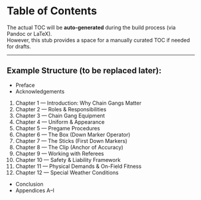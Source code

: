 # Table of Contents

<!-- This file is a placeholder for the Table of Contents. -->

The actual TOC will be **auto-generated** during the build process (via Pandoc or LaTeX).  
However, this stub provides a space for a manually curated TOC if needed for drafts.

---

## Example Structure (to be replaced later):

- Preface
- Acknowledgements

1. Chapter 1 — Introduction: Why Chain Gangs Matter
2. Chapter 2 — Roles & Responsibilities
3. Chapter 3 — Chain Gang Equipment
4. Chapter 4 — Uniform & Appearance
5. Chapter 5 — Pregame Procedures
6. Chapter 6 — The Box (Down Marker Operator)
7. Chapter 7 — The Sticks (First Down Markers)
8. Chapter 8 — The Clip (Anchor of Accuracy)
9. Chapter 9 — Working with Referees
10. Chapter 10 — Safety & Liability Framework
11. Chapter 11 — Physical Demands & On-Field Fitness
12. Chapter 12 — Special Weather Conditions

- Conclusion
- Appendices A–I
